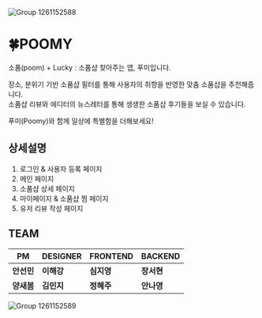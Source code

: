 ![Group 1261152588](https://github.com/user-attachments/assets/cbc4c8fe-6d1e-4319-8c8f-abc93d191262)

# 🍀POOMY
소품(poom) + Lucky : 소품샵 찾아주는 앱, 푸미입니다. 

장소, 분위기 기반 소품샵 필터를 통해 사용자의 취향을 반영한 맞춤 소품샵을 추천해줍니다.  
소품샵 리뷰와 에디터의 뉴스레터를 통해 생생한 소품샵 후기들을 보실 수 있습니다. 

푸미(Poomy)와 함께 일상에 특별함을 더해보세요!

## 상세설명

1. 로그인 & 사용자 등록 페이지
2. 메인 페이지
3. 소품샵 상세 페이지
4. 마이페이지 & 소품샵 찜 페이지
5. 유저 리뷰 작성 페이지

## TEAM


| **PM**           | **DESIGNER**     | **FRONTEND**      | **BACKEND**      |
|-------------------|------------------|-------------------|------------------|
| **안선민**        | **이해강**        | **심지영**         | **장서현**        |
| **양새봄**        | **김민지**        | **정혜주**         | **안나영**        |



![Group 1261152589](https://github.com/user-attachments/assets/7d358998-99dd-405a-97de-6a76d1beeb5b)





